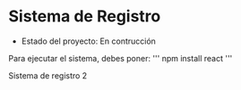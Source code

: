<h1>Sistema de Registro</h1>

- Estado del proyecto: En contrucción

Para ejecutar el sistema, debes poner:
''' npm install react '''

Sistema de registro 2